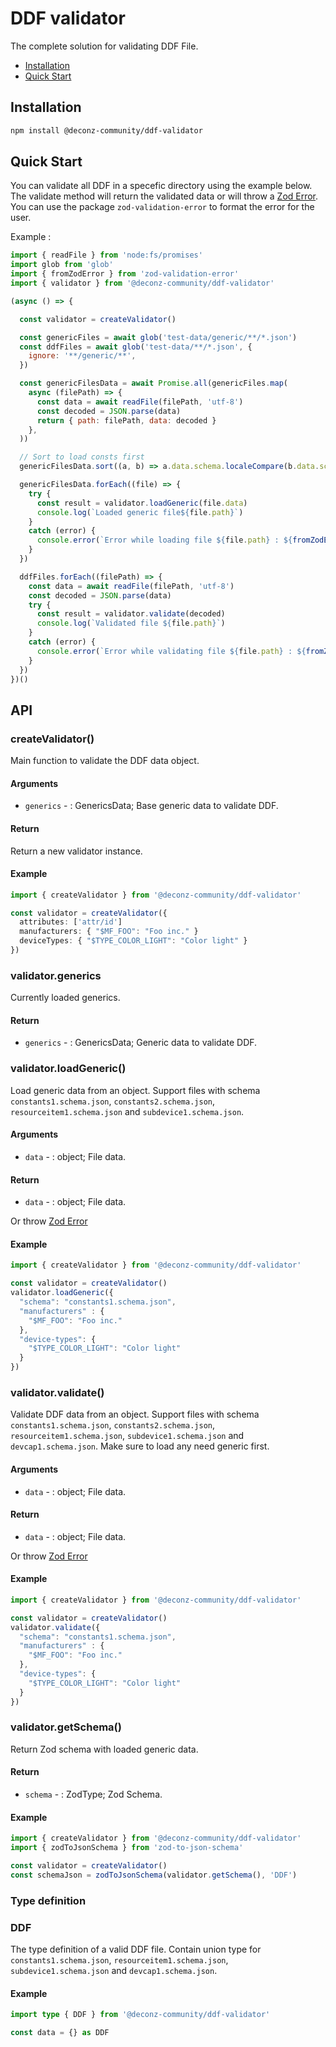 # DDF validator

The complete solution for validating DDF File.

- [Installation](#installation)
- [Quick Start](#quick-start)

## Installation

```sh
npm install @deconz-community/ddf-validator
```

## Quick Start

You can validate all DDF in a specefic directory using the example below. The validate method will return the validated data or will throw a [Zod Error](https://github.com/colinhacks/zod/blob/master/ERROR_HANDLING.md). You can use the package `zod-validation-error` to format the error for the user.

Example :

```js
import { readFile } from 'node:fs/promises'
import glob from 'glob'
import { fromZodError } from 'zod-validation-error'
import { validator } from '@deconz-community/ddf-validator'

(async () => {

  const validator = createValidator()

  const genericFiles = await glob('test-data/generic/**/*.json')
  const ddfFiles = await glob('test-data/**/*.json', {
    ignore: '**/generic/**',
  })

  const genericFilesData = await Promise.all(genericFiles.map(
    async (filePath) => {
      const data = await readFile(filePath, 'utf-8')
      const decoded = JSON.parse(data)
      return { path: filePath, data: decoded }
    },
  ))

  // Sort to load consts first
  genericFilesData.sort((a, b) => a.data.schema.localeCompare(b.data.schema))

  genericFilesData.forEach((file) => {
    try {
      const result = validator.loadGeneric(file.data)
      console.log(`Loaded generic file${file.path}`)
    }
    catch (error) {
      console.error(`Error while loading file ${file.path} : ${fromZodError(error).message}`)
    }
  })

  ddfFiles.forEach((filePath) => {
    const data = await readFile(filePath, 'utf-8')
    const decoded = JSON.parse(data)
    try {
      const result = validator.validate(decoded)
      console.log(`Validated file ${file.path}`)
    }
    catch (error) {
      console.error(`Error while validating file ${file.path} : ${fromZodError(error).message}`)
    }
  })
})()
```

## API

### createValidator()

Main function to validate the DDF data object.

#### Arguments
- `generics` - : GenericsData; Base generic data to validate DDF.

#### Return
Return a new validator instance.

#### Example

```typescript
import { createValidator } from '@deconz-community/ddf-validator'

const validator = createValidator({
  attributes: ['attr/id']
  manufacturers: { "$MF_FOO": "Foo inc." }
  deviceTypes: { "$TYPE_COLOR_LIGHT": "Color light" }
})

```


### validator.generics

Currently loaded generics.

#### Return
- `generics` - : GenericsData; Generic data to validate DDF.

### validator.loadGeneric()

Load generic data from an object.
Support files with schema `constants1.schema.json`, `constants2.schema.json`, `resourceitem1.schema.json` and `subdevice1.schema.json`.

#### Arguments
- `data` - : object; File data.

#### Return
- `data` - : object; File data.

Or throw [Zod Error](https://github.com/colinhacks/zod/blob/master/ERROR_HANDLING.md)

#### Example

```typescript
import { createValidator } from '@deconz-community/ddf-validator'

const validator = createValidator()
validator.loadGeneric({
  "schema": "constants1.schema.json",
  "manufacturers" : {
    "$MF_FOO": "Foo inc."
  },
  "device-types": {
    "$TYPE_COLOR_LIGHT": "Color light"
  }
})

```

### validator.validate()

Validate DDF data from an object.
Support files with schema `constants1.schema.json`, `constants2.schema.json`, `resourceitem1.schema.json`, `subdevice1.schema.json` and `devcap1.schema.json`.
Make sure to load any need generic first.

#### Arguments
- `data` - : object; File data.

#### Return
- `data` - : object; File data.

Or throw [Zod Error](https://github.com/colinhacks/zod/blob/master/ERROR_HANDLING.md)

#### Example

```typescript
import { createValidator } from '@deconz-community/ddf-validator'

const validator = createValidator()
validator.validate({
  "schema": "constants1.schema.json",
  "manufacturers" : {
    "$MF_FOO": "Foo inc."
  },
  "device-types": {
    "$TYPE_COLOR_LIGHT": "Color light"
  }
})

```

### validator.getSchema()

Return Zod schema with loaded generic data.

#### Return
- `schema` - : ZodType<DDF>; Zod Schema.

#### Example

```typescript
import { createValidator } from '@deconz-community/ddf-validator'
import { zodToJsonSchema } from 'zod-to-json-schema'

const validator = createValidator()
const schemaJson = zodToJsonSchema(validator.getSchema(), 'DDF')
```

### Type definition

### DDF

The type definition of a valid DDF file. Contain union type for `constants1.schema.json`, `resourceitem1.schema.json`, `subdevice1.schema.json` and `devcap1.schema.json`.

#### Example

```typescript
import type { DDF } from '@deconz-community/ddf-validator'

const data = {} as DDF
```

